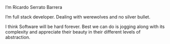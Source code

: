 I’m Ricardo Serrato Barrera
 
I’m full stack developer. Dealing with werewolves and no silver bullet.
 
I think Software will be hard forever. 
Best we can do is jogging along with its complexity and appreciate their beauty in their different levels of abstraction.

<!---
FractalCodeRicardo/FractalCodeRicardo is a ✨ special ✨ repository because its `README.md` (this file) appears on your GitHub profile.
You can click the Preview link to take a look at your changes.
--->
